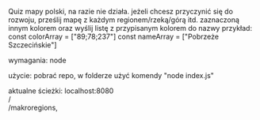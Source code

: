 Quiz mapy polski, na razie nie działa.
jeżeli chcesz przyczynić się do rozwoju, prześlij mapę z każdym regionem/rzeką/górą itd. zaznaczoną innym kolorem oraz wyślij listę z przypisanym kolorem do nazwy
przykład:
const colorArray = \["89;78;237"\]
const nameArray = \["Pobrzeże Szczecińskie"\]

wymagania:
node

użycie:
pobrać repo, w folderze użyć komendy "node index.js"

aktualne ścieżki:
localhost:8080   
    /   
    /makroregions,
